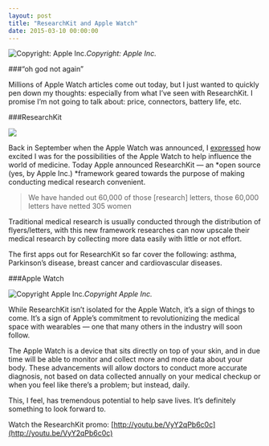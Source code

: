 ```yaml
---
layout: post
title: "ResearchKit and Apple Watch"
date: 2015-03-10 00:00:00
---
```


![Copyright: Apple Inc.](https://medium2.global.ssl.fastly.net/max/8700/1*R5MvVrmoow-BQO60QjZmxA.jpeg)*Copyright: Apple Inc.*


###“oh god not again”



Millions of Apple Watch articles come out today, but I just wanted to quickly pen down my thoughts: especially from what I’ve seen with ResearchKit. I promise I’m not going to talk about: price, connectors, battery life, etc.

###ResearchKit

![](https://medium2.global.ssl.fastly.net/max/2484/1*UvxsmXwlBtB2eE7niWukDQ.png)

Back in September when the Apple Watch was announced, I [expressed](http://jurvis.svbtle.com/letters-from-9914) how excited I was for the possibilities of the Apple Watch to help influence the world of medicine. Today Apple announced ResearchKit — an *open source (yes, by Apple Inc.) *framework geared towards the purpose of making conducting medical research convenient.
> We have handed out 60,000 of those [research] letters, those 60,000 letters have netted 305 women

Traditional medical research is usually conducted through the distribution of flyers/letters, with this new framework researches can now upscale their medical research by collecting more data easily with little or not effort.

The first apps out for ResearchKit so far cover the following: asthma, Parkinson’s disease, breast cancer and cardiovascular diseases.

###Apple Watch

![Copyright Apple Inc.](https://medium2.global.ssl.fastly.net/max/5754/1*EUekKxqzP1MU9flgFytfxQ.jpeg)*Copyright Apple Inc.*

While ResearchKit isn’t isolated for the Apple Watch, it’s a sign of things to come. It’s a sign of Apple’s commitment to revolutionizing the medical space with wearables — one that many others in the industry will soon follow.

The Apple Watch is a device that sits directly on top of your skin, and in due time will be able to monitor and collect more and more data about your body. These advancements will allow doctors to conduct more accurate diagnosis, not based on data collected annually on your medical checkup or when you feel like there’s a problem; but instead, daily.

This, I feel, has tremendous potential to help save lives. It’s definitely something to look forward to.

Watch the ResearchKit promo: [http://youtu.be/VyY2qPb6c0c](http://youtu.be/VyY2qPb6c0c)
